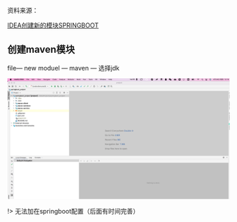 资料来源：


[IDEA创建新的模块SPRINGBOOT](https://www.cnblogs.com/jthr/p/15504032.html)

## 创建maven模块

file— new moduel — maven — 选择jdk

![](file/Apr-28-2022%2013-24-12.gif ':size=40%')

!> 无法加在springboot配置（后面有时间完善）



